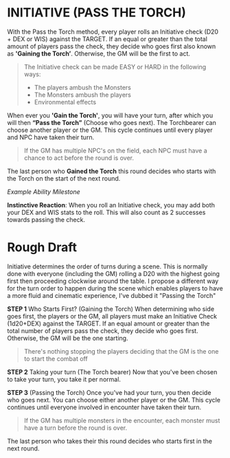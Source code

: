 # INITIATIVE (PASS THE TORCH)

With the Pass the Torch method, every player rolls an Initiative check (D20 + DEX or WIS) against the TARGET. If an equal or greater than the total amount of players pass the check, they decide who goes first also known as **'Gaining the Torch’**. Otherwise, the GM will be the first to act.

>The Initiative check can be made EASY or HARD in the following ways:
>- The players ambush the Monsters
>- The Monsters ambush the players
>- Environmental  effects

When ever you **'Gain the Torch'**, you will have your turn, after which you will then **“Pass the Torch”** (Choose who goes next). The Torchbearer can choose another player or the GM. This cycle continues until every player and NPC have taken their turn.

> If the GM has multiple NPC's on the field, each NPC must have a chance to act before the round is over.

The last person who **Gained the Torch** this round decides who starts with the Torch on the start of the next round.

*Example Ability Milestone*

**Instinctive Reaction**: When you roll an Initiative check, you may add both your DEX and WIS stats to the roll. This will also count as 2 successes towards passing the 
check.

# Rough Draft

Initiative determines the order of turns during a scene. This is normally done with everyone (including the GM) rolling a D20 with the  highest going first then proceeding clockwise around the table. I propose a different way for the turn order to happen during the scene which enables players to have a more fluid and cinematic experience, I've dubbed it "Passing the Torch"

**STEP 1** Who Starts First? (Gaining the Torch)
When determining who side goes first, the players or the GM, all players must make an Initiative Check (1d20+DEX) against the TARGET. If an equal  amount or greater than the total number of players pass the check, they decide who goes first. Otherwise, the GM will be the one starting.

> There's nothing stopping the players deciding that the GM is the one to start the combat off

**STEP 2** Taking your turn (The Torch bearer)
Now that you've been chosen to take your turn, you take it per normal.

**STEP 3** (Passing the Torch)
Once you've had your turn, you then decide who goes next. You can choose either another player or the GM.  This cycle continues until everyone involved in encounter have taken their turn.

> If the GM has multiple monsters in the encounter, each monster must have a turn before the round is over.

The last person who takes their this round decides who starts first in the next round.
